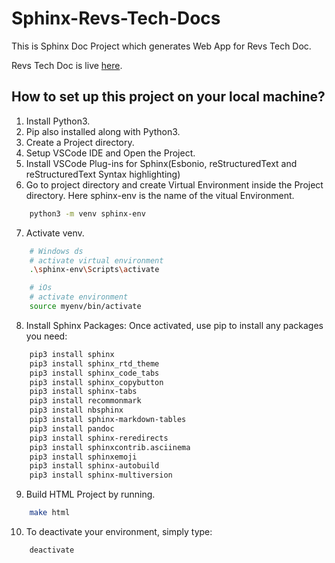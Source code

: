 # Sphinx-Revs-Tech-Docs

This is Sphinx Doc Project which generates Web App for Revs Tech Doc.

Revs Tech Doc is live [here](https://revs-tech-docs.netlify.app).

## How to set up this project on your local machine?

1. Install Python3.
2. Pip also installed along with Python3.
3. Create a Project directory.
4. Setup VSCode IDE and Open the Project.
5. Install VSCode Plug-ins for Sphinx(Esbonio, reStructuredText and reStructuredText Syntax highlighting)
6. Go to project directory and create Virtual Environment inside the Project directory. Here sphinx-env is the name of the vitual Environment.

```bash
    python3 -m venv sphinx-env
```

7. Activate venv.

```bash
    # Windows ds
    # activate virtual environment
    .\sphinx-env\Scripts\activate

    # iOs
    # activate environment
    source myenv/bin/activate
```

8. Install Sphinx Packages: Once activated, use pip to install any packages you need:

```bash
    pip3 install sphinx
    pip3 install sphinx_rtd_theme
    pip3 install sphinx_code_tabs
    pip3 install sphinx_copybutton
    pip3 install sphinx-tabs
    pip3 install recommonmark
    pip3 install nbsphinx
    pip3 install sphinx-markdown-tables
    pip3 install pandoc
    pip3 install sphinx-reredirects
    pip3 install sphinxcontrib.asciinema
    pip3 install sphinxemoji
    pip3 install sphinx-autobuild
    pip3 install sphinx-multiversion
```

9. Build HTML Project by running.

```bash
    make html
```

10. To deactivate your environment, simply type:

```bash
    deactivate
```
